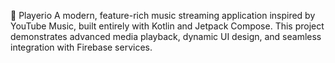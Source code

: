 🎵 Playerio
A modern, feature-rich music streaming application inspired by YouTube Music, built entirely with Kotlin and Jetpack Compose. This project demonstrates advanced media playback, dynamic UI design, and seamless integration with Firebase services.
